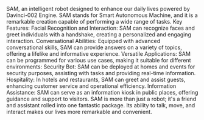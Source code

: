 SAM, an intelligent robot designed to enhance our daily lives powered by Davinci-002 Engine. SAM stands for Smart Autonomous Machine, and it is a remarkable creation capable of performing a wide range of tasks.
Key Features:
Facial Recognition and Interaction: SAM can recognize faces and greet individuals with a handshake, creating a personalized and engaging interaction.
Conversational Abilities: Equipped with advanced conversational skills, SAM can provide answers on a variety of topics, offering a lifelike and informative experience.
Versatile Applications: SAM can be programmed for various use cases, making it suitable for different environments:
Security Bot: SAM can be deployed at homes and events for security purposes, assisting with tasks and providing real-time information.
Hospitality: In hotels and restaurants, SAM can greet and assist guests, enhancing customer service and operational efficiency.
Information Assistance: SAM can serve as an information kiosk in public places, offering guidance and support to visitors.
SAM is more than just a robot; it's a friend and assistant rolled into one fantastic package. Its ability to talk, move, and interact makes our lives more remarkable and convenient.
